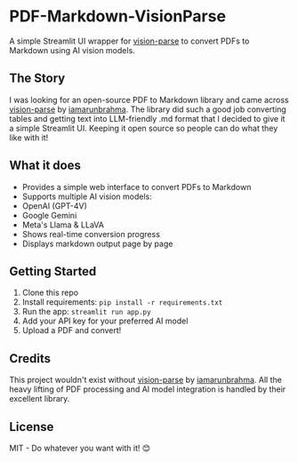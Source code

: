 # PDF-Markdown-VisionParse

A simple Streamlit UI wrapper for [vision-parse](https://github.com/iamarunbrahma/vision-parse) to convert PDFs to Markdown using AI vision models.

## The Story
I was looking for an open-source PDF to Markdown library and came across [vision-parse](https://github.com/iamarunbrahma/vision-parse) by [iamarunbrahma](https://github.com/iamarunbrahma). The library did such a good job converting tables and getting text into LLM-friendly .md format that I decided to give it a simple Streamlit UI. Keeping it open source so people can do what they like with it!

## What it does
- Provides a simple web interface to convert PDFs to Markdown
- Supports multiple AI vision models:
 - OpenAI (GPT-4V)
 - Google Gemini
 - Meta's Llama & LLaVA
- Shows real-time conversion progress
- Displays markdown output page by page

## Getting Started
1. Clone this repo
2. Install requirements: `pip install -r requirements.txt`
3. Run the app: `streamlit run app.py`
4. Add your API key for your preferred AI model
5. Upload a PDF and convert!

## Credits
This project wouldn't exist without [vision-parse](https://github.com/iamarunbrahma/vision-parse) by [iamarunbrahma](https://github.com/iamarunbrahma). All the heavy lifting of PDF processing and AI model integration is handled by their excellent library.

## License
MIT - Do whatever you want with it! 😊
